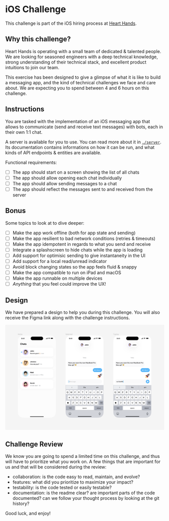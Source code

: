# iOS Challenge

This challenge is part of the iOS hiring process at [Heart
Hands](https://hearthands.tech/).

## Why this challenge?

Heart Hands is operating with a small team of dedicated & talented people. We
are looking for seasoned engineers with a deep technical knowledge, strong
understanding of their technical stack, and excellent product intuitions to join
our team.

This exercise has been designed to give a glimpse of what it is like to build a
messaging app, and the kind of technical challenges we face and care about. We
are expecting you to spend between 4 and 6 hours on this challenge.

## Instructions

You are tasked with the implementation of an iOS messaging app that allows to
communicate (send and receive text messages) with bots, each in their own 1:1
chat.

A server is available for you to use. You can read more about it in
[`./server`](./server). Its documentation contains informations on how it can be
run, and what kinds of API endpoints & entities are available.

Functional requirements:

- [ ] The app should start on a screen showing the list of all chats
- [ ] The app should allow opening each chat individually
- [ ] The app should allow sending messages to a chat
- [ ] The app should reflect the messages sent to and received from the server

## Bonus

Some topics to look at to dive deeper:

- [ ] Make the app work offline (both for app state and sending)
- [ ] Make the app resilient to bad network conditions (retries & timeouts)
- [ ] Make the app idempotent in regards to what you send and receive
- [ ] Integrate a splashscreen to hide chats while the app is loading
- [ ] Add support for optimisic sending to give instantaneity in the UI
- [ ] Add support for a local read/unread indicator
- [ ] Avoid block changing states so the app feels fluid & snappy
- [ ] Make the app compatible to run on iPad and macOS
- [ ] Make the app runnable on multiple devices
- [ ] _Anything_ that you feel could improve the UX!

## Design

We have prepared a design to help you during this challenge. You will also
receive the Figma link along with the challenge instructions.

![design](./design.png)

## Challenge Review

We know you are going to spend a limited time on this challenge, and thus will
have to prioritize what you work on. A few things that are important for us and
that will be considered during the review:
- collaboration: is the code easy to read, maintain, and evolve?
- features: what did you prioritize to maximize your impact?
- testability: is the code tested or easily testable?
- documentation: is the readme clear? are important parts of the code documented? can we follow your thought process by looking at the git history?

Good luck, and enjoy!
